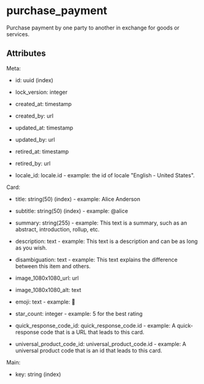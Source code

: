 # purchase_payment


Purchase payment by one party to another in exchange for goods or services.

## Attributes

Meta:

* id: uuid (index)

* lock_version: integer

* created_at: timestamp

* created_by: url

* updated_at: timestamp

* updated_by: url

* retired_at: timestamp

* retired_by: url

* locale_id: locale.id - example: the id of locale "English - United States".

Card:

* title: string(50) (index) - example: Alice Anderson

* subtitle: string(50) (index) - example: @alice

* summary: string(255) - example: This text is a summary, such as an abstract, introduction, rollup, etc.

* description: text - example: This text is a description and can be as long as you wish.

* disambiguation: text - example: This text explains the difference between this item and others.

* image_1080x1080_url: url

* image_1080x1080_alt: text

* emoji: text - example: 🚀

* star_count: integer - example: 5 for the best rating

* quick_response_code_id: quick_response_code.id - example: A quick-response code that is a URL that leads to this card.

* universal_product_code_id: universal_product_code.id - example: A universal product code that is an id that leads to this card.

Main:

* key: string (index)

